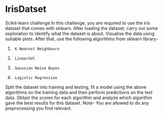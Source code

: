 # IrisDatset
Scikit-learn challenge
In this challenge, you are required to use the iris dataset that comes with sklearn. After loading the dataset, carry out some exploration to identify what the dataset is about. Visualise the data using suitable plots. After that, use the following algorithms from sklearn library-
1.      K Nearest Neighbours
2.      LinearSVC
3.      Gaussian Naïve Bayes
4.      Logistic Regression
Split the dataset into training and testing, fit a model using the above algorithms on the training data and then perform predictions on the test data. Obtain the scores for each algorithm and analyze which algorithm gave the best results for this dataset.
Note- You are allowed to do any preprocessing you find relevant.

